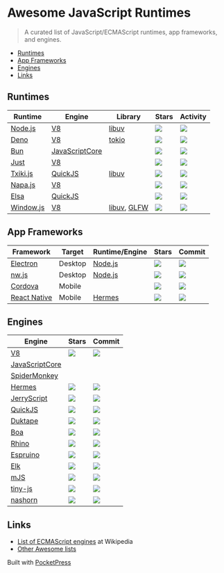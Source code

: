 

# Awesome JavaScript Runtimes

> A curated list of JavaScript/ECMAScript runtimes, app frameworks, and engines.

- [Runtimes](#runtimes)
- [App Frameworks](#app-frameworks)
- [Engines](#engines)
- [Links](#links)

## Runtimes

<table><thead><tr><th>Runtime</th><th>Engine</th><th>Library</th><th>Stars</th><th>Activity</th></tr></thead><tbody><tr><td><a href="https://nodejs.org">Node.js</a></td><td><a href="https://v8.dev">V8</a></td><td><a href="https://libuv.org">libuv</a></td><td><img src="https://img.shields.io/github/stars/nodejs/node?style=flat-square"></td><td><img src="https://img.shields.io/github/last-commit/nodejs/node?style=flat-square"></td></tr><tr><td><a href="https://deno.land">Deno</a></td><td><a href="https://v8.dev">V8</a></td><td><a href="https://tokio.rs">tokio</a></td><td><img src="https://img.shields.io/github/stars/denoland/deno?style=flat-square"></td><td><img src="https://img.shields.io/github/last-commit/denoland/deno?style=flat-square"></td></tr><tr><td><a href="https://bun.sh">Bun</a></td><td><a href="https://developer.apple.com/documentation/javascriptcore">JavaScriptCore</a></td><td></td><td><img src="https://img.shields.io/github/stars/oven-sh/bun?style=flat-square"></td><td><img src="https://img.shields.io/github/last-commit/oven-sh/bun?style=flat-square"></td></tr><tr><td><a href="https://github.com/just-js/just">Just</a></td><td><a href="https://v8.dev">V8</a></td><td></td><td><img src="https://img.shields.io/github/stars/just-js/just?style=flat-square"></td><td><img src="https://img.shields.io/github/last-commit/just-js/just?style=flat-square"></td></tr><tr><td><a href="https://github.com/saghul/txiki.js/">Txiki.js</a></td><td><a href="https://bellard.org/quickjs/">QuickJS</a></td><td><a href="https://libuv.org">libuv</a></td><td><img src="https://img.shields.io/github/stars/saghul/txiki.js?style=flat-square"></td><td><img src="https://img.shields.io/github/last-commit/saghul/txiki.js?style=flat-square"></td></tr><tr><td><a href="https://github.com/microsoft/napajs">Napa.js</a></td><td><a href="https://v8.dev">V8</a></td><td></td><td><img src="https://img.shields.io/github/stars/microsoft/napajs?style=flat-square"></td><td><img src="https://img.shields.io/github/last-commit/microsoft/napajs?style=flat-square"></td></tr><tr><td><a href="https://github.com/elsaland/elsa">Elsa</a></td><td><a href="https://bellard.org/quickjs/">QuickJS</a></td><td></td><td><img src="https://img.shields.io/github/stars/elsaland/elsa?style=flat-square"></td><td><img src="https://img.shields.io/github/last-commit/elsaland/elsa?style=flat-square"></td></tr><tr><td><a href="">Window.js</a></td><td><a href="https://v8.dev">V8</a></td><td><a href="https://libuv.org">libuv</a>, <a href="https://www.glfw.org/">GLFW</a></td><td><img src="https://img.shields.io/github/stars/windowjs/windowjs?style=flat-square"></td><td><img src="https://img.shields.io/github/last-commit/windowjs/windowjs?style=flat-square"></td></tr></tbody></table>

## App Frameworks

<table><thead><tr><th>Framework</th><th>Target</th><th>Runtime/Engine</th><th>Stars</th><th>Commit</th></tr></thead><tbody><tr><td><a href="https://www.electronjs.org">Electron</a></td><td>Desktop</td><td><a href="https://nodejs.org">Node.js</a></td><td><img src="https://img.shields.io/github/stars/electron/electron?style=flat-square"></td><td><img src="https://img.shields.io/github/last-commit/electron/electron?style=flat-square"></td></tr><tr><td><a href="https://nwjs.io">nw.js</a></td><td>Desktop</td><td><a href="https://nodejs.org">Node.js</a></td><td><img src="https://img.shields.io/github/stars/nwjs/nw.js?style=flat-square"></td><td><img src="https://img.shields.io/github/last-commit/nwjs/nw.js?style=flat-square"></td></tr><tr><td><a href="https://cordova.apache.org">Cordova</a></td><td>Mobile</td><td></td><td><img src="https://img.shields.io/github/stars/apache/cordova?style=flat-square"></td><td><img src="https://img.shields.io/github/last-commit/apache/cordova?style=flat-square"></td></tr><tr><td><a href="https://reactnative.dev/">React Native</a></td><td>Mobile</td><td><a href="https://hermesengine.dev">Hermes</a></td><td><img src="https://img.shields.io/github/stars/facebook/react-native?style=flat-square"></td><td><img src="https://img.shields.io/github/last-commit/facebook/react-native?style=flat-square"></td></tr></tbody></table>

## Engines

<table><thead><tr><th>Engine</th><th>Stars</th><th>Commit</th></tr></thead><tbody><tr><td><a href="https://v8.dev">V8</a></td><td><img src="https://img.shields.io/github/stars/v8/v8?style=flat-square"></td><td><img src="https://img.shields.io/github/last-commit/v8/v8?style=flat-square"></td></tr><tr><td><a href="https://developer.apple.com/documentation/javascriptcore">JavaScriptCore</a></td><td></td><td></td></tr><tr><td><a href="https://spidermonkey.dev">SpiderMonkey</a></td><td></td><td></td></tr><tr><td><a href="https://hermesengine.dev">Hermes</a></td><td><img src="https://img.shields.io/github/stars/facebook/hermes?style=flat-square"></td><td><img src="https://img.shields.io/github/last-commit/facebook/hermes?style=flat-square"></td></tr><tr><td><a href="https://jerryscript.net">JerryScript</a></td><td><img src="https://img.shields.io/github/stars/jerryscript-project/jerryscript?style=flat-square"></td><td><img src="https://img.shields.io/github/last-commit/jerryscript-project/jerryscript?style=flat-square"></td></tr><tr><td><a href="https://bellard.org/quickjs/">QuickJS</a></td><td><img src="https://img.shields.io/github/stars/bellard/quickjs?style=flat-square"></td><td><img src="https://img.shields.io/github/last-commit/bellard/quickjs?style=flat-square"></td></tr><tr><td><a href="https://duktape.org">Duktape</a></td><td><img src="https://img.shields.io/github/stars/svaarala/duktape?style=flat-square"></td><td><img src="https://img.shields.io/github/last-commit/svaarala/duktape?style=flat-square"></td></tr><tr><td><a href="https://boa-dev.github.io/about/">Boa</a></td><td><img src="https://img.shields.io/github/stars/boa-dev/boa?style=flat-square"></td><td><img src="https://img.shields.io/github/last-commit/boa-dev/boa?style=flat-square"></td></tr><tr><td><a href="https://mozilla.github.io/rhino/">Rhino</a></td><td><img src="https://img.shields.io/github/stars/mozilla/rhino?style=flat-square"></td><td><img src="https://img.shields.io/github/last-commit/mozilla/rhino?style=flat-square"></td></tr><tr><td><a href="http://www.espruino.com/">Espruino</a></td><td><img src="https://img.shields.io/github/stars/espruino/Espruino?style=flat-square"></td><td><img src="https://img.shields.io/github/last-commit/espruino/Espruino?style=flat-square"></td></tr><tr><td><a href="https://github.com/cesanta/elk">Elk</a></td><td><img src="https://img.shields.io/github/stars/cesanta/elk?style=flat-square"></td><td><img src="https://img.shields.io/github/last-commit/cesanta/elk?style=flat-square"></td></tr><tr><td><a href="https://github.com/cesanta/mjs">mJS</a></td><td><img src="https://img.shields.io/github/stars/cesanta/mjs?style=flat-square"></td><td><img src="https://img.shields.io/github/last-commit/cesanta/mjs?style=flat-square"></td></tr><tr><td><a href="https://github.com/gfwilliams/tiny-js">tiny-js</a></td><td><img src="https://img.shields.io/github/stars/gfwilliams/tiny-js?style=flat-square"></td><td><img src="https://img.shields.io/github/last-commit/gfwilliams/tiny-js?style=flat-square"></td></tr><tr><td><a href="https://github.com/openjdk/nashorn">nashorn</a></td><td><img src="https://img.shields.io/github/stars/openjdk/nashorn?style=flat-square"></td><td><img src="https://img.shields.io/github/last-commit/openjdk/nashorn?style=flat-square"></td></tr></tbody></table>

## Links

- [List of ECMAScript engines](https://en.wikipedia.org/wiki/List_of_ECMAScript_engines) at Wikipedia
- [Other Awesome lists](https://github.com/sindresorhus/awesome#contents)

Built with [PocketPress](https://github.com/errilaz/pocketpress)